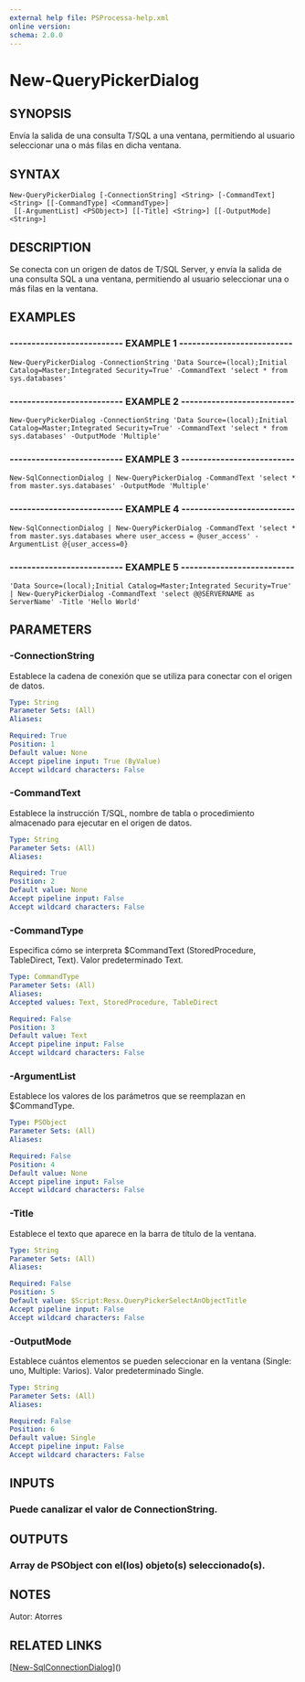 ```yaml
---
external help file: PSProcessa-help.xml
online version: 
schema: 2.0.0
---
```


# New-QueryPickerDialog

## SYNOPSIS
Envía la salida de una consulta T/SQL a una ventana, permitiendo al usuario seleccionar una o más filas en dicha ventana.

## SYNTAX

```
New-QueryPickerDialog [-ConnectionString] <String> [-CommandText] <String> [[-CommandType] <CommandType>]
 [[-ArgumentList] <PSObject>] [[-Title] <String>] [[-OutputMode] <String>]
```

## DESCRIPTION
Se conecta con un origen de datos de T/SQL Server, y envía la salida de una consulta SQL a una ventana, permitiendo al usuario seleccionar una o más filas en la ventana.

## EXAMPLES

### -------------------------- EXAMPLE 1 --------------------------
```
New-QueryPickerDialog -ConnectionString 'Data Source=(local);Initial Catalog=Master;Integrated Security=True' -CommandText 'select * from sys.databases'
```

### -------------------------- EXAMPLE 2 --------------------------
```
New-QueryPickerDialog -ConnectionString 'Data Source=(local);Initial Catalog=Master;Integrated Security=True' -CommandText 'select * from sys.databases' -OutputMode 'Multiple'
```

### -------------------------- EXAMPLE 3 --------------------------
```
New-SqlConnectionDialog | New-QueryPickerDialog -CommandText 'select * from master.sys.databases' -OutputMode 'Multiple'
```

### -------------------------- EXAMPLE 4 --------------------------
```
New-SqlConnectionDialog | New-QueryPickerDialog -CommandText 'select * from master.sys.databases where user_access = @user_access' -ArgumentList @{user_access=0}
```

### -------------------------- EXAMPLE 5 --------------------------
```
'Data Source=(local);Initial Catalog=Master;Integrated Security=True' | New-QueryPickerDialog -CommandText 'select @@SERVERNAME as ServerName' -Title 'Hello World'
```

## PARAMETERS

### -ConnectionString
Establece la cadena de conexión que se utiliza para conectar con el origen de datos.

```yaml
Type: String
Parameter Sets: (All)
Aliases: 

Required: True
Position: 1
Default value: None
Accept pipeline input: True (ByValue)
Accept wildcard characters: False
```

### -CommandText
Establece la instrucción T/SQL, nombre de tabla o procedimiento almacenado para ejecutar en el origen de datos.

```yaml
Type: String
Parameter Sets: (All)
Aliases: 

Required: True
Position: 2
Default value: None
Accept pipeline input: False
Accept wildcard characters: False
```

### -CommandType
Especifica cómo se interpreta $CommandText (StoredProcedure, TableDirect, Text).
Valor predeterminado Text.

```yaml
Type: CommandType
Parameter Sets: (All)
Aliases: 
Accepted values: Text, StoredProcedure, TableDirect

Required: False
Position: 3
Default value: Text
Accept pipeline input: False
Accept wildcard characters: False
```

### -ArgumentList
Establece los valores de los parámetros que se reemplazan en $CommandType.

```yaml
Type: PSObject
Parameter Sets: (All)
Aliases: 

Required: False
Position: 4
Default value: None
Accept pipeline input: False
Accept wildcard characters: False
```

### -Title
Establece el texto que aparece en la barra de título de la ventana.

```yaml
Type: String
Parameter Sets: (All)
Aliases: 

Required: False
Position: 5
Default value: $Script:Resx.QueryPickerSelectAnObjectTitle
Accept pipeline input: False
Accept wildcard characters: False
```

### -OutputMode
Establece cuántos elementos se pueden seleccionar en la ventana  (Single: uno, Multiple: Varios).
Valor predeterminado Single.

```yaml
Type: String
Parameter Sets: (All)
Aliases: 

Required: False
Position: 6
Default value: Single
Accept pipeline input: False
Accept wildcard characters: False
```

## INPUTS

### Puede canalizar el valor de ConnectionString.

## OUTPUTS

### Array de PSObject con el(los) objeto(s) seleccionado(s).

## NOTES
Autor: Atorres

## RELATED LINKS

[[New-SqlConnectionDialog](New-SqlConnectionDialog.md)]()

